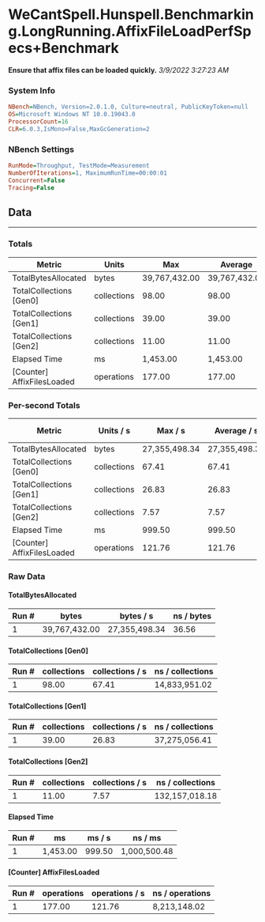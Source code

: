 ﻿# WeCantSpell.Hunspell.Benchmarking.LongRunning.AffixFileLoadPerfSpecs+Benchmark
__Ensure that affix files can be loaded quickly.__
_3/9/2022 3:27:23 AM_
### System Info
```ini
NBench=NBench, Version=2.0.1.0, Culture=neutral, PublicKeyToken=null
OS=Microsoft Windows NT 10.0.19043.0
ProcessorCount=16
CLR=6.0.3,IsMono=False,MaxGcGeneration=2
```

### NBench Settings
```ini
RunMode=Throughput, TestMode=Measurement
NumberOfIterations=1, MaximumRunTime=00:00:01
Concurrent=False
Tracing=False
```

## Data
-------------------

### Totals
|          Metric |           Units |             Max |         Average |             Min |          StdDev |
|---------------- |---------------- |---------------- |---------------- |---------------- |---------------- |
|TotalBytesAllocated |           bytes |   39,767,432.00 |   39,767,432.00 |   39,767,432.00 |            0.00 |
|TotalCollections [Gen0] |     collections |           98.00 |           98.00 |           98.00 |            0.00 |
|TotalCollections [Gen1] |     collections |           39.00 |           39.00 |           39.00 |            0.00 |
|TotalCollections [Gen2] |     collections |           11.00 |           11.00 |           11.00 |            0.00 |
|    Elapsed Time |              ms |        1,453.00 |        1,453.00 |        1,453.00 |            0.00 |
|[Counter] AffixFilesLoaded |      operations |          177.00 |          177.00 |          177.00 |            0.00 |

### Per-second Totals
|          Metric |       Units / s |         Max / s |     Average / s |         Min / s |      StdDev / s |
|---------------- |---------------- |---------------- |---------------- |---------------- |---------------- |
|TotalBytesAllocated |           bytes |   27,355,498.34 |   27,355,498.34 |   27,355,498.34 |            0.00 |
|TotalCollections [Gen0] |     collections |           67.41 |           67.41 |           67.41 |            0.00 |
|TotalCollections [Gen1] |     collections |           26.83 |           26.83 |           26.83 |            0.00 |
|TotalCollections [Gen2] |     collections |            7.57 |            7.57 |            7.57 |            0.00 |
|    Elapsed Time |              ms |          999.50 |          999.50 |          999.50 |            0.00 |
|[Counter] AffixFilesLoaded |      operations |          121.76 |          121.76 |          121.76 |            0.00 |

### Raw Data
#### TotalBytesAllocated
|           Run # |           bytes |       bytes / s |      ns / bytes |
|---------------- |---------------- |---------------- |---------------- |
|               1 |   39,767,432.00 |   27,355,498.34 |           36.56 |

#### TotalCollections [Gen0]
|           Run # |     collections | collections / s |ns / collections |
|---------------- |---------------- |---------------- |---------------- |
|               1 |           98.00 |           67.41 |   14,833,951.02 |

#### TotalCollections [Gen1]
|           Run # |     collections | collections / s |ns / collections |
|---------------- |---------------- |---------------- |---------------- |
|               1 |           39.00 |           26.83 |   37,275,056.41 |

#### TotalCollections [Gen2]
|           Run # |     collections | collections / s |ns / collections |
|---------------- |---------------- |---------------- |---------------- |
|               1 |           11.00 |            7.57 |  132,157,018.18 |

#### Elapsed Time
|           Run # |              ms |          ms / s |         ns / ms |
|---------------- |---------------- |---------------- |---------------- |
|               1 |        1,453.00 |          999.50 |    1,000,500.48 |

#### [Counter] AffixFilesLoaded
|           Run # |      operations |  operations / s | ns / operations |
|---------------- |---------------- |---------------- |---------------- |
|               1 |          177.00 |          121.76 |    8,213,148.02 |



